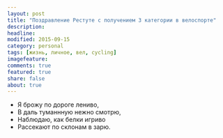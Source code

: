 ```yaml
---
layout: post
title: "Поздравление Рестуте с получением 3 категории в велоспорте"
description: 
headline: 
modified: 2015-09-15
category: personal
tags: [жизнь, личное, вел, cycling]
imagefeature:
comments: true
featured: true
share: false
about: true
---
```


* Я брожу по дороге лениво,
* В даль туманнную нежно смотрю,
* Наблюдаю, как белки игриво
* Рассекают по склонам в зарю.



